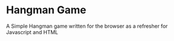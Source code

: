Hangman Game
=============

A Simple Hangman game written for the browser as a refresher for Javascript and HTML


